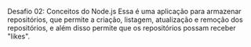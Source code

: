 Desafio 02: Conceitos do Node.js
Essa é uma aplicação para armazenar repositórios, que permite a criação, listagem, atualização e remoção dos repositórios, e além disso permite que os repositórios possam receber "likes".
